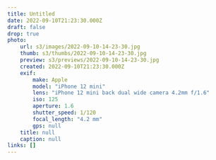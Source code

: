 ```yaml
---
title: Untitled
date: 2022-09-10T21:23:30.000Z
draft: false
drop: true
photo:
    url: s3/images/2022-09-10-14-23-30.jpg
    thumb: s3/thumbs/2022-09-10-14-23-30.jpg
    preview: s3/previews/2022-09-10-14-23-30.jpg
    created: 2022-09-10T21:23:30.000Z
    exif:
        make: Apple
        model: "iPhone 12 mini"
        lens: "iPhone 12 mini back dual wide camera 4.2mm f/1.6"
        iso: 125
        aperture: 1.6
        shutter_speed: 1/120
        focal_length: "4.2 mm"
        gps: null
    title: null
    caption: null
links: []
---
```

